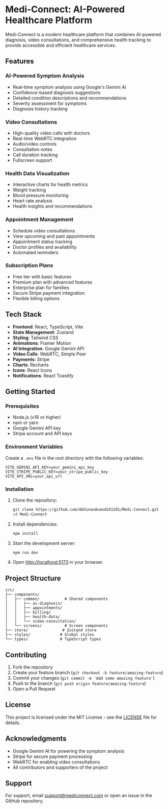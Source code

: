 # Medi-Connect: AI-Powered Healthcare Platform

Medi-Connect is a modern healthcare platform that combines AI-powered diagnosis, video consultations, and comprehensive health tracking to provide accessible and efficient healthcare services.

## Features

### AI-Powered Symptom Analysis
- Real-time symptom analysis using Google's Gemini AI
- Confidence-based diagnosis suggestions
- Detailed condition descriptions and recommendations
- Severity assessment for symptoms
- Diagnosis history tracking

### Video Consultations
- High-quality video calls with doctors
- Real-time WebRTC integration
- Audio/video controls
- Consultation notes
- Call duration tracking
- Fullscreen support

### Health Data Visualization
- Interactive charts for health metrics
- Weight tracking
- Blood pressure monitoring
- Heart rate analysis
- Health insights and recommendations

### Appointment Management
- Schedule video consultations
- View upcoming and past appointments
- Appointment status tracking
- Doctor profiles and availability
- Automated reminders

### Subscription Plans
- Free tier with basic features
- Premium plan with advanced features
- Enterprise plan for families
- Secure Stripe payment integration
- Flexible billing options

## Tech Stack

- **Frontend**: React, TypeScript, Vite
- **State Management**: Zustand
- **Styling**: Tailwind CSS
- **Animations**: Framer Motion
- **AI Integration**: Google Gemini API
- **Video Calls**: WebRTC, Simple Peer
- **Payments**: Stripe
- **Charts**: Recharts
- **Icons**: React Icons
- **Notifications**: React Toastify

## Getting Started

### Prerequisites

- Node.js (v16 or higher)
- npm or yarn
- Google Gemini API key
- Stripe account and API keys

### Environment Variables

Create a `.env` file in the root directory with the following variables:

```env
VITE_GEMINI_API_KEY=your_gemini_api_key
VITE_STRIPE_PUBLIC_KEY=your_stripe_public_key
VITE_API_URL=your_api_url
```

### Installation

1. Clone the repository:
   ```bash
   git clone https://github.com/AbhinavAnand241201/Medi-Connect.git
   cd Medi-Connect
   ```

2. Install dependencies:
   ```bash
   npm install
   ```

3. Start the development server:
   ```bash
   npm run dev
   ```

4. Open [http://localhost:5173](http://localhost:5173) in your browser.

## Project Structure

```
src/
├── components/
│   ├── common/           # Shared components
│   │   ├── ai-diagnosis/
│   │   ├── appointments/
│   │   ├── billing/
│   │   ├── health-data/
│   │   └── video-consultation/
│   └── screens/          # Screen components
├── store/               # Zustand store
├── styles/             # Global styles
└── types/              # TypeScript types
```

## Contributing

1. Fork the repository
2. Create your feature branch (`git checkout -b feature/amazing-feature`)
3. Commit your changes (`git commit -m 'Add some amazing feature'`)
4. Push to the branch (`git push origin feature/amazing-feature`)
5. Open a Pull Request

## License

This project is licensed under the MIT License - see the [LICENSE](LICENSE) file for details.

## Acknowledgments

- Google Gemini AI for powering the symptom analysis
- Stripe for secure payment processing
- WebRTC for enabling video consultations
- All contributors and supporters of the project

## Support

For support, email support@mediconnect.com or open an issue in the GitHub repository.
